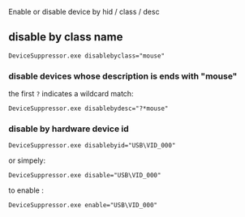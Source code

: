 Enable or disable device by hid / class / desc


## disable by class name 

```
DeviceSuppressor.exe disablebyclass="mouse"
```


### disable devices whose description is ends with "mouse"

the first `?` indicates a wildcard match:

```
DeviceSuppressor.exe disablebydesc="?*mouse"
```

### disable by hardware device id



```
DeviceSuppressor.exe disablebyid="USB\VID_000"
```

or simpely:


```
DeviceSuppressor.exe disable="USB\VID_000"
```

to enable : 

```
DeviceSuppressor.exe enable="USB\VID_000"
```


